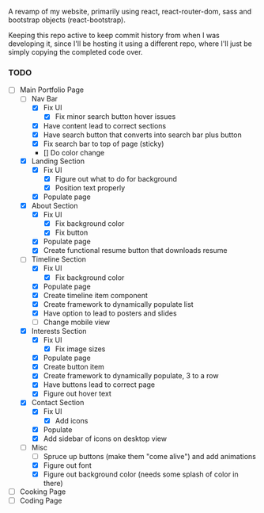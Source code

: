 A revamp of my website, primarily using react, react-router-dom, sass and bootstrap objects (react-bootstrap).

Keeping this repo active to keep commit history from when I was developing it, since I'll be hosting it using a different repo, where I'll just be simply copying the completed code over.

### TODO

-   [ ] Main Portfolio Page
    -   [ ] Nav Bar
        -   [x] Fix UI
            -   [x] Fix minor search button hover issues
        -   [x] Have content lead to correct sections
        -   [x] Have search button that converts into search bar plus button
        -   [x] Fix search bar to top of page (sticky)
        -   [] Do color change
    -   [x] Landing Section
        -   [x] Fix UI
            -   [x] Figure out what to do for background
            -   [x] Position text properly
        -   [x] Populate page
    -   [x] About Section
        -   [x] Fix UI
            -   [x] Fix background color
            -   [x] Fix button
        -   [x] Populate page
        -   [x] Create functional resume button that downloads resume
    -   [ ] Timeline Section
        -   [x] Fix UI
            -   [x] Fix background color
        -   [x] Populate page
        -   [x] Create timeline item component
        -   [x] Create framework to dynamically populate list
        -   [x] Have option to lead to posters and slides
        -   [ ] Change mobile view
    -   [x] Interests Section
        -   [x] Fix UI
            -   [x] Fix image sizes
        -   [x] Populate page
        -   [x] Create button item
        -   [x] Create framework to dynamically populate, 3 to a row
        -   [x] Have buttons lead to correct page
        -   [x] Figure out hover text
    -   [x] Contact Section
        -   [x] Fix UI
            -   [x] Add icons
        -   [x] Populate
        -   [x] Add sidebar of icons on desktop view
    -   [ ] Misc
        -   [ ] Spruce up buttons (make them "come alive") and add animations
        -   [x] Figure out font
        -   [x] Figure out background color (needs some splash of color in there)
-   [ ] Cooking Page
-   [ ] Coding Page
